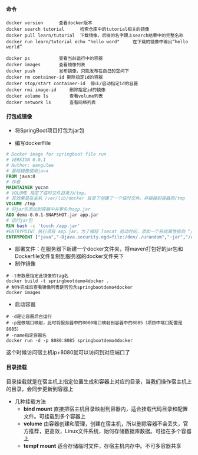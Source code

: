 #### 命令

```
docker version 		查看docker版本
docker search tutorial		检索仓库中的tutorial相关的镜像
docker pull learn/tutorial	下载镜像，后缀的名字跟上search结果中的完整名称
docker run learn/tutorial echo "hello word"		在下载的镜像中输出“hello world”

docker ps			查看当前运行中的容器
docker images		查看镜像列表
docker push			发布镜像，只能发布在自己的空间下
docker rm container-id 删除指定id的容器
docker stop/start container-id  停止/启动指定id的容器
docker rmi image-id 	删除指定id的镜像
docker volume ls		查看volume列表
docker network ls		查看网络列表
```



#### 打包成镜像

- 将SpringBoot项目打包为jar包

- 编写dockerFile

```dockerfile
# Docker image for springboot file run
# VERSION 0.0.1
# Author: eangulee
# 基础镜像使用java
FROM java:8
# 作者
MAINTAINER yucan
# VOLUME 指定了临时文件目录为/tmp。
# 其效果是在主机 /var/lib/docker 目录下创建了一个临时文件，并链接到容器的/tmp
VOLUME /tmp 
# 将jar包添加到容器中并更名为app.jar
ADD demo-0.0.1-SNAPSHOT.jar app.jar 
# 运行jar包
RUN bash -c 'touch /app.jar'
#ENTRYPOINT 执行项目 app.jar。为了缩短 Tomcat 启动时间，添加一个系统属性指向 “/dev/./urandom”
ENTRYPOINT ["java","-Djava.security.egd=file:/dev/./urandom","-jar","/app.jar"]
```

- 部署文件：在服务器下新建一个docker文件夹，将maven打包好的jar包和Dockerfile文件复制到服务器的docker文件夹下
- 制作镜像

```
# -t参数是指定此镜像的tag名
docker build -t springbootdemo4docker .
# 制作完成后查看镜像列表是否包含springbootdemo4docker
docker images
```

- 启动容器

```
# -d是让容器后台运行 
# -p是做端口映射，此时将服务器中的8080端口映射到容器中的8085（项目中端口配置是8085）
# -name指定容器名
docker run -d -p 8080:8085 springbootdemo4docker
```

这个时候访问宿主机ip+8080就可以访问到对应端口了



#### 目录挂载

目录挂载就是在宿主机上指定位置生成和容器上对应的目录，当我们操作宿主机上的目录，会同步更新到容器上

- 几种挂载方法
  - **bind mount** 直接把宿主机目录映射到容器内，适合挂载代码目录和配置文件。可挂载到多个容器上
  - **volume** 由容器创建和管理，创建在宿主机，所以删除容器不会丢失，官方推荐，更高效，Linux文件系统，始何存储数据库数据。可挂在多个容器上
  - **tempf mount** 适合存储临时文件，存宿主机内存中。不可多容器共享